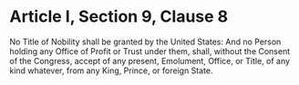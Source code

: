 # Article I, Section 9, Clause 8

No Title of Nobility shall be granted by the United States: And no Person
holding any Office of Profit or Trust under them, shall, without the Consent
of the Congress, accept of any present, Emolument, Office, or Title, of any
kind whatever, from any King, Prince, or foreign State.
